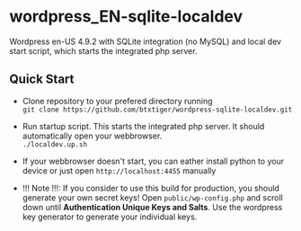 # wordpress_EN-sqlite-localdev
Wordpress en-US 4.9.2 with SQLite integration (no MySQL) and local dev start script, which starts the integrated php server.

## Quick Start
- Clone repository to your prefered directory running<br>
```git clone https://github.com/btxtiger/wordpress-sqlite-localdev.git```

- Run startup script. This starts the integrated php server. It should automatically open your webbrowser.<br>
```./localdev.up.sh```

- If your webbrowser doesn't start, you can eather install python to your device or just open `http://localhost:4455` manually

- !!! Note !!!: If you consider to use this build for production, you should generate your own secret keys! Open `public/wp-config.php` and scroll down until **Authentication Unique Keys and Salts**. Use the wordpress key generator to generate your individual keys.